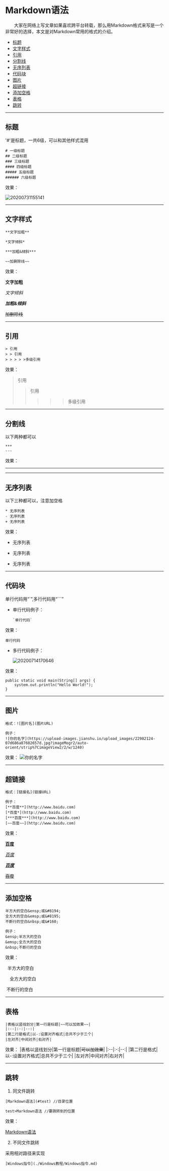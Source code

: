 

# Markdown语法

&emsp;&emsp;大家在网络上写文章如果喜欢跨平台转载，那么用Markdown格式来写是一个非常好的选择，本文是对Markdown常用的格式的介绍。

<!-- TOC -->

- [标题](#标题)
- [文字样式](#文字样式)
- [引用](#引用)
- [分割线](#分割线)
- [无序列表](#无序列表)
- [代码块](#代码块)
- [图片](#图片)
- [超链接](#超链接)
- [添加空格](#添加空格)
- [表格](#表格)
- [跳转](#跳转)

<!-- /TOC -->

---
## 标题

'#'是标题，一共6级，可以和其他样式混用

```
# 一级标题
## 二级标题
### 三级标题
#### 四级标题
##### 五级标题
###### 六级标题
```

效果：

![20200731155141](https://cdn.jsdelivr.net/gh/leiyu1997/Blogs@master/Resources/pictures/20200731155141.png)

---
 ## 文字样式

```
**文字加粗**

*文字倾斜*

***加粗&倾斜***

~~加删除线~~
```

效果：

**文字加粗**

*文字倾斜*

***加粗&倾斜***

~~加删除线~~

--- 
## 引用

```
> 引用
> > 引用
> > > > >多级引用
```

效果：

> 引用
> > 引用
> > > > >多级引用

---
## 分割线

以下两种都可以

```
***
---
```
效果：

***

---


## 无序列表

以下三种都可以，注意加空格

```
* 无序列表
- 无序列表
+ 无序列表
```

效果：

* 无序列表
- 无序列表
+ 无序列表

---
## 代码块

单行代码用“`”,多行代码用“```”

- 单行代码例子：

	```
	`单行代码`
	```
效果：

`单行代码`

- 多行代码例子：

	![20200714170646](https://cdn.jsdelivr.net/gh/leiyu1997/Blogs@master/Resources/pictures/20200714170646.png)

效果：

```
public static void main(String[] args) {
	system.out.println("Hello World!");
}
```

---
## 图片

```
格式：![图片名](图片URL)

例子：
![你的名字](https://upload-images.jianshu.io/upload_images/22982124-07d686a87602657d.jpg?imageMogr2/auto-orient/strip%7CimageView2/2/w/1240)
```
效果：
![你的名字](https://upload-images.jianshu.io/upload_images/22982124-07d686a87602657d.jpg?imageMogr2/auto-orient/strip%7CimageView2/2/w/1240)

---
## 超链接

```
格式：[链接名](链接URL)

例子：
[**百度**](http://www.baidu.com)
[*百度*](http://www.baidu.com)
[***百度***](http://www.baidu.com)
[~~百度~~](http://www.baidu.com)
```

效果：

[**百度**](http://www.baidu.com)

[*百度*](http://www.baidu.com)

[***百度***](http://www.baidu.com)

[~~百度~~](http://www.baidu.com)

---
## 添加空格

```
半方大的空白&ensp;或&#8194;
全方大的空白&emsp;或&#8195;
不断行的空白&nbsp;或&#160;

例子：
&ensp;半方大的空白
&emsp;全方大的空白
&nbsp;不断行的空白
```
效果：

&ensp;半方大的空白

&emsp;全方大的空白

&nbsp;不断行的空白

---
## 表格

```
|表格以竖线划分|第一行是标题|~~可以加效果~~|
|:--|:-:|--:|
|第二行是格式|以-:设置对齐格式|总共不少于三个|
|左对齐|中间对齐|右对齐|
```
效果：
|表格以竖线划分|第一行是标题|~~可以加效果~~|
|:--|:-:|--:|
|第二行是格式|以-:设置对齐格式|总共不少于三个|
|左对齐|中间对齐|右对齐|


---
## 跳转

1. 同文件跳转

```
[Markdown语法](#test) //目录位置

test>Markdown语法 //要跳转到的位置
```
效果：

[Markdown语法](#Markdown语法)

2. 不同文件跳转

采用相对路径来实现

```
[Windows指令](./Windows教程/Windows指令.md)
```


